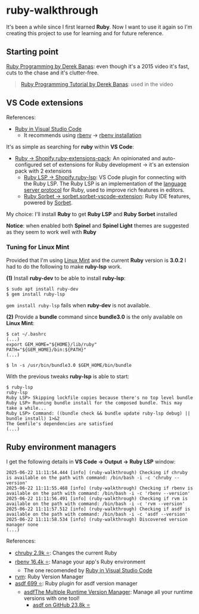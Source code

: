 # ruby-walkthrough

It's been a while since I first learned **Ruby**. Now I want to use it again so I'm creating this project to use for learning and for future reference.

## Starting point

[Ruby Programming by Derek Banas](https://www.youtube.com/watch?v=Dji9ALCgfpM): even though it's a 2015 video it's fast, cuts to the chase and it's clutter-free.

> [Ruby Programming Tutorial by Derek Banas](https://www.newthinktank.com/2015/02/ruby-programming-tutorial/): used in the video

## VS Code extensions

References:

- [Ruby in Visual Studio Code](https://code.visualstudio.com/docs/languages/ruby)
  - It recommends using [rbenv](https://github.com/rbenv/rbenv) → [rbenv installation](https://github.com/rbenv/rbenv#installation)

It's as simple as searching for **ruby** within **VS Code**:

- [Ruby → Shopify.ruby-extensions-pack](https://marketplace.visualstudio.com/items?itemName=Shopify.ruby-extensions-pack): An opinionated and auto-configured set of extensions for Ruby development → it's an extension pack with 2 extensions
  - [Ruby LSP → Shopify.ruby-lsp](https://marketplace.visualstudio.com/items?itemName=Shopify.ruby-lsp): VS Code plugin for connecting with the Ruby LSP. The Ruby LSP is an implementation of the [language server protocol](https://microsoft.github.io/language-server-protocol/) for Ruby, used to improve rich features in editors.
  - [Ruby Sorbet → sorbet.sorbet-vscode-extension](https://marketplace.visualstudio.com/items?itemName=sorbet.sorbet-vscode-extension): Ruby IDE features, powered by [Sorbet](https://sorbet.org/).

My choice: I'll install **Ruby** to get **Ruby LSP** and **Ruby Sorbet** installed

**Notice**: when enabled both **Spinel** and **Spinel Light** themes are suggested as they seem to work well with **Ruby**

### Tuning for Linux Mint

Provided that I'm using [Linux Mint](https://linuxmint.com/) and the current **Ruby** version is **3.0.2** I had to do the following to make **ruby-lsp** work.

**(1)** Install **ruby-dev** to be able to install **ruby-lsp**:

```
$ sudo apt install ruby-dev
$ gem install ruby-lsp
```

`gem install ruby-lsp` fails when **ruby-dev** is not available.

**(2)** Provide a **bundle** command since **bundle3.0** is the only available on **Linux Mint**:

```
$ cat ~/.bashrc
(...)
export GEM_HOME="${HOME}/lib/ruby"
PATH="${GEM_HOME}/bin:${PATH}"
(...)

$ ln -s /usr/bin/bundle3.0 $GEM_HOME/bin/bundle
```

With the previous tweaks **ruby-lsp** is able to start:

```
$ ruby-lsp
ruby-lsp
Ruby LSP> Skipping lockfile copies because there's no top level bundle
Ruby LSP> Running bundle install for the composed bundle. This may take a while...
Ruby LSP> Command: ((bundle check && bundle update ruby-lsp debug) || bundle install) 1>&2
The Gemfile's dependencies are satisfied
(...)
```

## Ruby environment managers

I get the following details in **VS Code → Output → Ruby LSP** window:

```
2025-06-22 11:11:54.444 [info] (ruby-walkthrough) Checking if chruby is available on the path with command: /bin/bash -i -c 'chruby --version'
2025-06-22 11:11:55.468 [info] (ruby-walkthrough) Checking if rbenv is available on the path with command: /bin/bash -i -c 'rbenv --version'
2025-06-22 11:11:56.491 [info] (ruby-walkthrough) Checking if rvm is available on the path with command: /bin/bash -i -c 'rvm --version'
2025-06-22 11:11:57.512 [info] (ruby-walkthrough) Checking if asdf is available on the path with command: /bin/bash -i -c 'asdf --version'
2025-06-22 11:11:58.534 [info] (ruby-walkthrough) Discovered version manager none
(...)
```

References:

- [chruby 2.9k :star:](https://github.com/postmodern/chruby): Changes the current Ruby
- [rbenv 16.4k :star:](https://github.com/rbenv/rbenv): Manage your app's Ruby environment
  - The one recomended by [Ruby in Visual Studio Code](https://code.visualstudio.com/docs/languages/ruby)
- [rvm](https://rvm.io/): Ruby Version Manager
- [asdf 699 :star:](https://github.com/asdf-vm/asdf-ruby): Ruby plugin for asdf version manager
  - [asdfThe Multiple Runtime Version Manager](https://asdf-vm.com/): Manage all your runtime versions with one tool!
    - [asdf on GitHub 23.8k :star:](https://github.com/asdf-vm/asdf)
